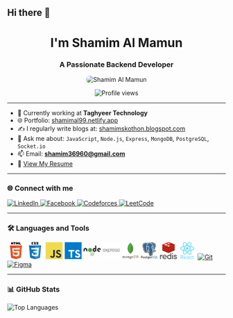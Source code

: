 ## Hi there 👋

<h1 align="center">I'm Shamim Al Mamun</h1>
<h3 align="center">A Passionate Backend Developer</h3>

<p align="center">
  <img 
    src="https://i.ibb.co.com/rFGjtrW/429541767-3556109324641079-6071082711111321767-n.jpg" 
    alt="Shamim Al Mamun" 
    height="400" 
    width="400" 
    style="border-radius: 10px;"
  />
</p>

<p align="center">
  <img src="https://komarev.com/ghpvc/?username=shamim-code&label=Profile%20views&color=0e75b6&style=flat" alt="Profile views" />
</p>

---

- 🔭 Currently working at **Taghyeer Technology**
- 🌐 Portfolio: [shamimal99.netlify.app](https://shamimal99.netlify.app/)
- ✍ I regularly write blogs at: [shamimskothon.blogspot.com](https://shamimskothon.blogspot.com/)
- 💬 Ask me about: `JavaScript`, `Node.js`, `Express`, `MongoDB`, `PostgreSQL`, `Socket.io`
- 📫 Email: **shamim36960@gmail.com**
- 📄 [View My Resume](https://drive.google.com/file/d/1crLQ-CbxvUhvUUUWbTvORtofBzaOJ0FO/view?usp=drive_link)

---

### 🌐 Connect with me
<p align="left">
  <a href="https://www.linkedin.com/in/shamim3696/" target="_blank">
    <img src="https://raw.githubusercontent.com/rahuldkjain/github-profile-readme-generator/master/src/images/icons/Social/linked-in-alt.svg" alt="LinkedIn" height="30" width="40" />
  </a>
  <a href="https://www.facebook.com/shamim3696/" target="_blank">
    <img src="https://raw.githubusercontent.com/rahuldkjain/github-profile-readme-generator/master/src/images/icons/Social/facebook.svg" alt="Facebook" height="30" width="40" />
  </a>
  <a href="https://codeforces.com/profile/shamim3696" target="_blank">
    <img src="https://raw.githubusercontent.com/rahuldkjain/github-profile-readme-generator/master/src/images/icons/Social/codeforces.svg" alt="Codeforces" height="30" width="40" />
  </a>
  <a href="https://leetcode.com/shamim3696/" target="_blank">
    <img src="https://raw.githubusercontent.com/rahuldkjain/github-profile-readme-generator/master/src/images/icons/Social/leetcode.svg" alt="LeetCode" height="30" width="40" />
  </a>
</p>

---

### 🛠️ Languages and Tools

<p align="left">
  <a href="https://developer.mozilla.org/en-US/docs/Web/HTML" target="_blank"><img src="https://raw.githubusercontent.com/devicons/devicon/master/icons/html5/html5-original-wordmark.svg" width="40" height="40" alt="HTML" /></a>
  <a href="https://developer.mozilla.org/en-US/docs/Web/CSS" target="_blank"><img src="https://raw.githubusercontent.com/devicons/devicon/master/icons/css3/css3-original-wordmark.svg" width="40" height="40" alt="CSS" /></a>
  <a href="https://developer.mozilla.org/en-US/docs/Web/JavaScript" target="_blank"><img src="https://raw.githubusercontent.com/devicons/devicon/master/icons/javascript/javascript-original.svg" width="40" height="40" alt="JavaScript" /></a>
  <a href="https://www.typescriptlang.org/" target="_blank"><img src="https://raw.githubusercontent.com/devicons/devicon/master/icons/typescript/typescript-original.svg" width="40" height="40" alt="TypeScript" /></a>
  <a href="https://nodejs.org/" target="_blank"><img src="https://raw.githubusercontent.com/devicons/devicon/master/icons/nodejs/nodejs-original-wordmark.svg" width="40" height="40" alt="Node.js" /></a>
  <a href="https://expressjs.com/" target="_blank"><img src="https://raw.githubusercontent.com/devicons/devicon/master/icons/express/express-original-wordmark.svg" width="40" height="40" alt="Express" /></a>
  <a href="https://www.mongodb.com/" target="_blank"><img src="https://raw.githubusercontent.com/devicons/devicon/master/icons/mongodb/mongodb-original-wordmark.svg" width="40" height="40" alt="MongoDB" /></a>
  <a href="https://www.postgresql.org/" target="_blank"><img src="https://raw.githubusercontent.com/devicons/devicon/master/icons/postgresql/postgresql-original-wordmark.svg" width="40" height="40" alt="PostgreSQL" /></a>
  <a href="https://redis.io/" target="_blank"><img src="https://raw.githubusercontent.com/devicons/devicon/master/icons/redis/redis-original-wordmark.svg" width="40" height="40" alt="Redis" /></a>
  <a href="https://reactjs.org/" target="_blank"><img src="https://raw.githubusercontent.com/devicons/devicon/master/icons/react/react-original-wordmark.svg" width="40" height="40" alt="React" /></a>
  <a href="https://git-scm.com/" target="_blank"><img src="https://www.vectorlogo.zone/logos/git-scm/git-scm-icon.svg" width="40" height="40" alt="Git" /></a>
  <a href="https://www.figma.com/" target="_blank"><img src="https://www.vectorlogo.zone/logos/figma/figma-icon.svg" width="40" height="40" alt="Figma" /></a>
</p>

---

### 📊 GitHub Stats

<p align="left">
  <img src="https://github-readme-stats.vercel.app/api/top-langs?username=shamim-code&show_icons=true&locale=en&layout=compact" alt="Top Languages" />
</p>
